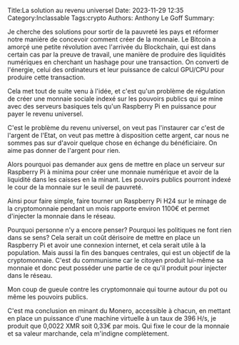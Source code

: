 Title:La solution au revenu universel
Date: 2023-11-29 12:35
Category:Inclassable
Tags:crypto
Authors: Anthony Le Goff
Summary:

Je cherche des solutions pour sortir de la pauvreté les pays et réformer notre manière de concevoir comment créer de la monnaie. Le Bitcoin a amorçé une petite révolution avec l'arrivée du Blockchain, qui est dans certain cas par la preuve de travail, une manière de produire des liquidités numériques en cherchant un hashage pour une transaction. On converti de l'énergie, celui des ordinateurs et leur puissance de calcul GPU/CPU pour produire cette transaction.

Cela met tout de suite venu à l'idée, et c'est qu'un problème de régulation de créer une monnaie sociale indexé sur les pouvoirs publics qui se mine avec des serveurs basiques tels qu'un Raspberry Pi en puissance pour payer le revenu universel. 

C'est le problème du revenu universel, on veut pas l'instaurer car c'est de l'argent de l'Etat, on veut pas mettre à disposition cette argent, car nous ne sommes pas sur d'avoir quelque chose en échange du bénéficiaire. On aime pas donner de l'argent pour rien.

Alors pourquoi pas demander aux gens de mettre en place un serveur sur Raspberry Pi à minima pour créer une monnaie numérique et avoir de la liquidité dans les caisses en la minant. Les pouvoirs publics pourront indexé le cour de la monnaie sur le seuil de pauvreté.

Ainsi pour faire simple, faire tourner un Raspberry Pi H24 sur le minage de la cryptomonnaie pendant un mois rapporte environ 1100€ et permet d'injecter la monnaie dans le réseau.

Pourquoi personne n'y a encore penser? Pourquoi les politiques ne font rien dans se sens? Cela serait un coût dérisoire de mettre en place un Raspberry Pi et avoir une connexion internet, et cela serait utile à la population. Mais aussi la fin des banques centrales, qui est un objectif de la cryptomonnaie. C'est du communisme car le citoyen produit lui-même sa monnaie et donc peut posséder une partie de ce qu'il produit pour injecter dans le réseau.

Mon coup de gueule contre les cryptomonnaie qui tourne autour du pot ou même les pouvoirs publics.


C'est ma conclusion en minant du Monero, accessible à chacun, en mettant en place un puissance d'une machine virtuelle à un taux de 396 H/s, je produit que 0,0022 XMR soit 0,33€ par mois. Qui fixe le cour de la monnaie et sa valeur marchande, cela m'indigne complètement.